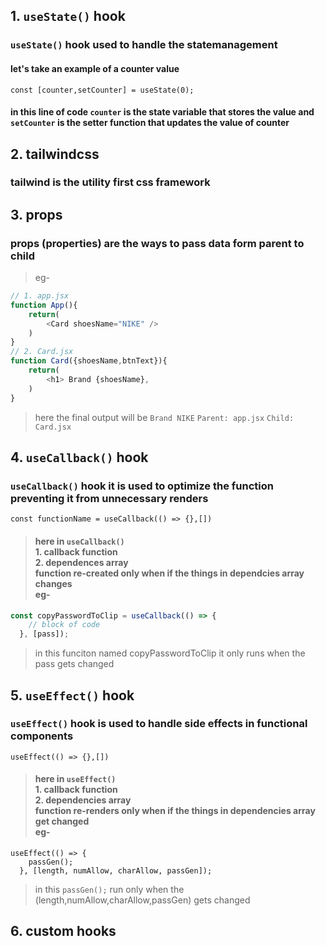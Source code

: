 ## 1. `useState()` hook
### `useState()` hook used to handle the statemanagement
#### let's take an example of a counter value
` const [counter,setCounter] = useState(0); `
#### in this line of code `counter` is the state variable that stores the value and `setCounter` is the setter function that updates the value of counter
## 2. tailwindcss
### tailwind is the utility first css framework
## 3. props
### props (properties) are the ways to pass data form parent to child
> eg-
```javascript
// 1. app.jsx
function App(){
    return(
        <Card shoesName="NIKE" />
    )
}
// 2. Card.jsx
function Card({shoesName,btnText}){
    return(
        <h1> Brand {shoesName},  
    )
}
```
> here the final output will be `Brand NIKE` 
`Parent: app.jsx`
`Child: Card.jsx`
## 4. `useCallback()` hook
### `useCallback()` hook it is used to optimize the function preventing it from unnecessary renders
`const functionName = useCallback(() => {},[])`
>#### here in `useCallback()`  <br>1. callback function<br>2. dependences array <br> function re-created only when if the things in dependcies array changes <br> eg-
```javascript
const copyPasswordToClip = useCallback(() => {
    // block of code
  }, [pass]);
```
>in this funciton named copyPasswordToClip it only runs when the pass gets changed
## 5. `useEffect()` hook
### `useEffect()` hook is used to handle side effects in functional components
`useEffect(() => {},[])`
>#### here in `useEffect()` <br>1. callback function<br>2. dependencies array <br> function re-renders only when if the things in dependencies array get changed <br> eg- 
```javascirpt
useEffect(() => {
    passGen();
  }, [length, numAllow, charAllow, passGen]);
```
>in this `passGen();` run only when the (length,numAllow,charAllow,passGen) gets changed
## 6. custom hooks